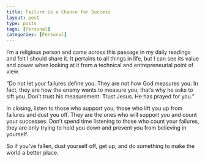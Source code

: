 ```yaml
---
title: Failure is a Chance for Success
layout: post
type: posts
tags: [Personal]
categories: [Personal]
---
```


I’m a religious person and came across this passage in my daily readings and felt I should share it.  It pertains to all things in life, but I can see its value and power when looking at it from a technical and entrepreneurial point of view.

“Do not let your failures define you.  They are not how God measures you.  In fact, they are how the enemy wants to measure you; that’s why he asks to sift you.  Don’t trust his measurement.  Trust Jesus.  He has prayed for you.”

In closing, listen to those who support you, those who lift you up from failures and dust you off.  They are the ones who will support you and count your successes.  Don’t spend time listening to those who count your failures, they are only trying to hold you down and prevent you from believing in yourself.

So if you’ve fallen, dust yourself off, get up, and do something to make the world a better place.